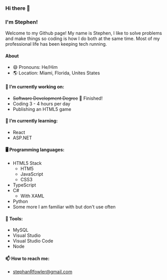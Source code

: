 

### Hi there 👋 
### I'm Stephen!

Welcome to my Github page! My name is Stephen, I like to solve problems and make things so coding is how I do both at the same time. 
Most of my professional life has been keeping tech running. 


#### About
- 😄 Pronouns: He/Him
- 🌎 Location: Miami, Florida, Unites States

#### 🔭 I’m currently working on:
- ~~Software Development Degree~~ 🎉 Finished!
- Coding 3 - 4 hours per day
- Publishing an HTML5 game


#### 🌱 I’m currently learning:
- React
- ASP.NET

#### 🖥️ Programming languages:
- HTML5 Stack
  - HTM5
  - JavaScript
  - CSS3
- TypeScript
- C# 
   - With XAML
- Python
- Some more I am familiar with but don't use often

#### 🧰 Tools:
- MySQL
- Visual Studio
- Visual Studio Code
- Node

#### 📫 How to reach me: 
- stephanRfowler@gmail.com
